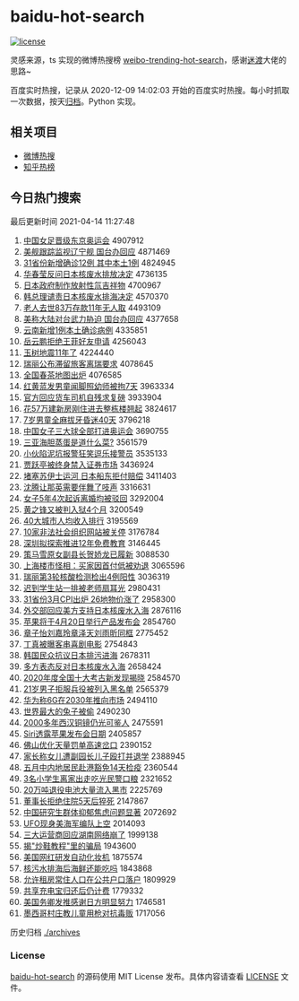 # baidu-hot-search

[![license](https://img.shields.io/github/license/Arrackisarookie/baidu-hot-search)](https://github.com/Arrackisarookie/baidu-hot-search/blob/master/LICENSE)

灵感来源，ts 实现的微博热搜榜 [weibo-trending-hot-search](https://github.com/justjavac/weibo-trending-hot-search)，感谢[迷渡](https://github.com/justjavac)大佬的思路~

百度实时热搜，记录从 2020-12-09 14:02:03 开始的百度实时热搜。每小时抓取一次数据，按天[归档](./archives)。Python 实现。

## 相关项目
+ [微博热搜](https://github.com/Arrackisarookie/weibo-hot-search)
+ [知乎热榜](https://github.com/Arrackisarookie/zhihu-top-search)

## 今日热门搜索

<!-- Rank Begin -->

最后更新时间 2021-04-14 11:27:48

1. [中国女足晋级东京奥运会](http://www.baidu.com/baidu?cl=3&tn=SE_baiduhomet8_jmjb7mjw&rsv_dl=fyb_top&fr=top1000&wd=%D6%D0%B9%FA%C5%AE%D7%E3%BD%FA%BC%B6%B6%AB%BE%A9%B0%C2%D4%CB%BB%E1) 4907912
1. [美舰跟踪监视辽宁舰 国台办回应](http://www.baidu.com/baidu?cl=3&tn=SE_baiduhomet8_jmjb7mjw&rsv_dl=fyb_top&fr=top1000&wd=%C3%C0%BD%A2%B8%FA%D7%D9%BC%E0%CA%D3%C1%C9%C4%FE%BD%A2%20%B9%FA%CC%A8%B0%EC%BB%D8%D3%A6) 4871469
1. [31省份新增确诊12例 其中本土1例](http://www.baidu.com/baidu?cl=3&tn=SE_baiduhomet8_jmjb7mjw&rsv_dl=fyb_top&fr=top1000&wd=31%CA%A1%B7%DD%D0%C2%D4%F6%C8%B7%D5%EF12%C0%FD%20%C6%E4%D6%D0%B1%BE%CD%C11%C0%FD) 4824945
1. [华春莹反问日本核废水排放决定](http://www.baidu.com/baidu?cl=3&tn=SE_baiduhomet8_jmjb7mjw&rsv_dl=fyb_top&fr=top1000&wd=%BB%AA%B4%BA%D3%A8%B7%B4%CE%CA%C8%D5%B1%BE%BA%CB%B7%CF%CB%AE%C5%C5%B7%C5%BE%F6%B6%A8) 4736135
1. [日本政府制作放射性氚吉祥物](http://www.baidu.com/baidu?cl=3&tn=SE_baiduhomet8_jmjb7mjw&rsv_dl=fyb_top&fr=top1000&wd=%C8%D5%B1%BE%D5%FE%B8%AE%D6%C6%D7%F7%B7%C5%C9%E4%D0%D4%EB%B0%BC%AA%CF%E9%CE%EF) 4700967
1. [韩总理谴责日本核废水排海决定](http://www.baidu.com/baidu?cl=3&tn=SE_baiduhomet8_jmjb7mjw&rsv_dl=fyb_top&fr=top1000&wd=%BA%AB%D7%DC%C0%ED%C7%B4%D4%F0%C8%D5%B1%BE%BA%CB%B7%CF%CB%AE%C5%C5%BA%A3%BE%F6%B6%A8) 4570370
1. [老人去世83万存款11年无人取](http://www.baidu.com/baidu?cl=3&tn=SE_baiduhomet8_jmjb7mjw&rsv_dl=fyb_top&fr=top1000&wd=%C0%CF%C8%CB%C8%A5%CA%C083%CD%F2%B4%E6%BF%EE11%C4%EA%CE%DE%C8%CB%C8%A1) 4493109
1. [美称大陆对台武力胁迫 国台办回应](http://www.baidu.com/baidu?cl=3&tn=SE_baiduhomet8_jmjb7mjw&rsv_dl=fyb_top&fr=top1000&wd=%C3%C0%B3%C6%B4%F3%C2%BD%B6%D4%CC%A8%CE%E4%C1%A6%D0%B2%C6%C8%20%B9%FA%CC%A8%B0%EC%BB%D8%D3%A6) 4377658
1. [云南新增1例本土确诊病例](http://www.baidu.com/baidu?cl=3&tn=SE_baiduhomet8_jmjb7mjw&rsv_dl=fyb_top&fr=top1000&wd=%D4%C6%C4%CF%D0%C2%D4%F61%C0%FD%B1%BE%CD%C1%C8%B7%D5%EF%B2%A1%C0%FD) 4335851
1. [岳云鹏拒绝王菲好友申请](http://www.baidu.com/baidu?cl=3&tn=SE_baiduhomet8_jmjb7mjw&rsv_dl=fyb_top&fr=top1000&wd=%D4%C0%D4%C6%C5%F4%BE%DC%BE%F8%CD%F5%B7%C6%BA%C3%D3%D1%C9%EA%C7%EB) 4256043
1. [玉树地震11年了](http://www.baidu.com/baidu?cl=3&tn=SE_baiduhomet8_jmjb7mjw&rsv_dl=fyb_top&fr=top1000&wd=%D3%F1%CA%F7%B5%D8%D5%F011%C4%EA%C1%CB) 4224440
1. [瑞丽公布滞留旅客离瑞要求](http://www.baidu.com/baidu?cl=3&tn=SE_baiduhomet8_jmjb7mjw&rsv_dl=fyb_top&fr=top1000&wd=%C8%F0%C0%F6%B9%AB%B2%BC%D6%CD%C1%F4%C2%C3%BF%CD%C0%EB%C8%F0%D2%AA%C7%F3) 4078645
1. [全国春茶地图出炉](http://www.baidu.com/baidu?cl=3&tn=SE_baiduhomet8_jmjb7mjw&rsv_dl=fyb_top&fr=top1000&wd=%C8%AB%B9%FA%B4%BA%B2%E8%B5%D8%CD%BC%B3%F6%C2%AF) 4076585
1. [红黄蓝发男童闻脚照幼师被拘7天](http://www.baidu.com/baidu?cl=3&tn=SE_baiduhomet8_jmjb7mjw&rsv_dl=fyb_top&fr=top1000&wd=%BA%EC%BB%C6%C0%B6%B7%A2%C4%D0%CD%AF%CE%C5%BD%C5%D5%D5%D3%D7%CA%A6%B1%BB%BE%D07%CC%EC) 3963334
1. [官方回应货车司机自残求复磅](http://www.baidu.com/baidu?cl=3&tn=SE_baiduhomet8_jmjb7mjw&rsv_dl=fyb_top&fr=top1000&wd=%B9%D9%B7%BD%BB%D8%D3%A6%BB%F5%B3%B5%CB%BE%BB%FA%D7%D4%B2%D0%C7%F3%B8%B4%B0%F5) 3933904
1. [花57万建新房刚住进去整栋楼翘起](http://www.baidu.com/baidu?cl=3&tn=SE_baiduhomet8_jmjb7mjw&rsv_dl=fyb_top&fr=top1000&wd=%BB%A857%CD%F2%BD%A8%D0%C2%B7%BF%B8%D5%D7%A1%BD%F8%C8%A5%D5%FB%B6%B0%C2%A5%C7%CC%C6%F0) 3824617
1. [7岁男童全麻拔牙昏迷40天](http://www.baidu.com/baidu?cl=3&tn=SE_baiduhomet8_jmjb7mjw&rsv_dl=fyb_top&fr=top1000&wd=7%CB%EA%C4%D0%CD%AF%C8%AB%C2%E9%B0%CE%D1%C0%BB%E8%C3%D440%CC%EC) 3796218
1. [中国女子三大球全部打进奥运会](http://www.baidu.com/baidu?cl=3&tn=SE_baiduhomet8_jmjb7mjw&rsv_dl=fyb_top&fr=top1000&wd=%D6%D0%B9%FA%C5%AE%D7%D3%C8%FD%B4%F3%C7%F2%C8%AB%B2%BF%B4%F2%BD%F8%B0%C2%D4%CB%BB%E1) 3690755
1. [三亚海胆蒸蛋是道什么菜?](http://www.baidu.com/baidu?cl=3&tn=SE_baiduhomet8_jmjb7mjw&rsv_dl=fyb_top&fr=top1000&wd=%C8%FD%D1%C7%BA%A3%B5%A8%D5%F4%B5%B0%CA%C7%B5%C0%CA%B2%C3%B4%B2%CB%3F) 3561579
1. [小伙陷泥坑报警狂笑逗乐接警员](http://www.baidu.com/baidu?cl=3&tn=SE_baiduhomet8_jmjb7mjw&rsv_dl=fyb_top&fr=top1000&wd=%D0%A1%BB%EF%CF%DD%C4%E0%BF%D3%B1%A8%BE%AF%BF%F1%D0%A6%B6%BA%C0%D6%BD%D3%BE%AF%D4%B1) 3535133
1. [贾跃亭被终身禁入证券市场](http://www.baidu.com/baidu?cl=3&tn=SE_baiduhomet8_jmjb7mjw&rsv_dl=fyb_top&fr=top1000&wd=%BC%D6%D4%BE%CD%A4%B1%BB%D6%D5%C9%ED%BD%FB%C8%EB%D6%A4%C8%AF%CA%D0%B3%A1) 3436924
1. [堵塞苏伊士运河 日本船东拒付赔偿](http://www.baidu.com/baidu?cl=3&tn=SE_baiduhomet8_jmjb7mjw&rsv_dl=fyb_top&fr=top1000&wd=%B6%C2%C8%FB%CB%D5%D2%C1%CA%BF%D4%CB%BA%D3%20%C8%D5%B1%BE%B4%AC%B6%AB%BE%DC%B8%B6%C5%E2%B3%A5) 3411403
1. [沈腾让那英需要伴舞了吱声](http://www.baidu.com/baidu?cl=3&tn=SE_baiduhomet8_jmjb7mjw&rsv_dl=fyb_top&fr=top1000&wd=%C9%F2%CC%DA%C8%C3%C4%C7%D3%A2%D0%E8%D2%AA%B0%E9%CE%E8%C1%CB%D6%A8%C9%F9) 3316631
1. [女子5年4次起诉离婚均被驳回](http://www.baidu.com/baidu?cl=3&tn=SE_baiduhomet8_jmjb7mjw&rsv_dl=fyb_top&fr=top1000&wd=%C5%AE%D7%D35%C4%EA4%B4%CE%C6%F0%CB%DF%C0%EB%BB%E9%BE%F9%B1%BB%B2%B5%BB%D8) 3292004
1. [黄之锋又被判入狱4个月](http://www.baidu.com/baidu?cl=3&tn=SE_baiduhomet8_jmjb7mjw&rsv_dl=fyb_top&fr=top1000&wd=%BB%C6%D6%AE%B7%E6%D3%D6%B1%BB%C5%D0%C8%EB%D3%FC4%B8%F6%D4%C2) 3200549
1. [40大城市人均收入排行](http://www.baidu.com/baidu?cl=3&tn=SE_baiduhomet8_jmjb7mjw&rsv_dl=fyb_top&fr=top1000&wd=40%B4%F3%B3%C7%CA%D0%C8%CB%BE%F9%CA%D5%C8%EB%C5%C5%D0%D0) 3195569
1. [10家非法社会组织网站被关停](http://www.baidu.com/baidu?cl=3&tn=SE_baiduhomet8_jmjb7mjw&rsv_dl=fyb_top&fr=top1000&wd=10%BC%D2%B7%C7%B7%A8%C9%E7%BB%E1%D7%E9%D6%AF%CD%F8%D5%BE%B1%BB%B9%D8%CD%A3) 3176784
1. [深圳拟探索推进12年免费教育](http://www.baidu.com/baidu?cl=3&tn=SE_baiduhomet8_jmjb7mjw&rsv_dl=fyb_top&fr=top1000&wd=%C9%EE%DB%DA%C4%E2%CC%BD%CB%F7%CD%C6%BD%F812%C4%EA%C3%E2%B7%D1%BD%CC%D3%FD) 3146445
1. [策马雪原女副县长贺娇龙已履新](http://www.baidu.com/baidu?cl=3&tn=SE_baiduhomet8_jmjb7mjw&rsv_dl=fyb_top&fr=top1000&wd=%B2%DF%C2%ED%D1%A9%D4%AD%C5%AE%B8%B1%CF%D8%B3%A4%BA%D8%BD%BF%C1%FA%D2%D1%C2%C4%D0%C2) 3088530
1. [上海楼市怪相：买家因首付低被劝退](http://www.baidu.com/baidu?cl=3&tn=SE_baiduhomet8_jmjb7mjw&rsv_dl=fyb_top&fr=top1000&wd=%C9%CF%BA%A3%C2%A5%CA%D0%B9%D6%CF%E0%A3%BA%C2%F2%BC%D2%D2%F2%CA%D7%B8%B6%B5%CD%B1%BB%C8%B0%CD%CB) 3065596
1. [瑞丽第3轮核酸检测检出4例阳性](http://www.baidu.com/baidu?cl=3&tn=SE_baiduhomet8_jmjb7mjw&rsv_dl=fyb_top&fr=top1000&wd=%C8%F0%C0%F6%B5%DA3%C2%D6%BA%CB%CB%E1%BC%EC%B2%E2%BC%EC%B3%F64%C0%FD%D1%F4%D0%D4) 3036319
1. [迟到学生站一排被老师扇耳光](http://www.baidu.com/baidu?cl=3&tn=SE_baiduhomet8_jmjb7mjw&rsv_dl=fyb_top&fr=top1000&wd=%B3%D9%B5%BD%D1%A7%C9%FA%D5%BE%D2%BB%C5%C5%B1%BB%C0%CF%CA%A6%C9%C8%B6%FA%B9%E2) 2980431
1. [31省份3月CPI出炉 26地物价涨了](http://www.baidu.com/baidu?cl=3&tn=SE_baiduhomet8_jmjb7mjw&rsv_dl=fyb_top&fr=top1000&wd=31%CA%A1%B7%DD3%D4%C2CPI%B3%F6%C2%AF%2026%B5%D8%CE%EF%BC%DB%D5%C7%C1%CB) 2958300
1. [外交部回应美方支持日本核废水入海](http://www.baidu.com/baidu?cl=3&tn=SE_baiduhomet8_jmjb7mjw&rsv_dl=fyb_top&fr=top1000&wd=%CD%E2%BD%BB%B2%BF%BB%D8%D3%A6%C3%C0%B7%BD%D6%A7%B3%D6%C8%D5%B1%BE%BA%CB%B7%CF%CB%AE%C8%EB%BA%A3) 2876116
1. [苹果将于4月20日举行产品发布会](http://www.baidu.com/baidu?cl=3&tn=SE_baiduhomet8_jmjb7mjw&rsv_dl=fyb_top&fr=top1000&wd=%C6%BB%B9%FB%BD%AB%D3%DA4%D4%C220%C8%D5%BE%D9%D0%D0%B2%FA%C6%B7%B7%A2%B2%BC%BB%E1) 2854760
1. [章子怡刘嘉玲章泽天刘雨昕同框](http://www.baidu.com/baidu?cl=3&tn=SE_baiduhomet8_jmjb7mjw&rsv_dl=fyb_top&fr=top1000&wd=%D5%C2%D7%D3%E2%F9%C1%F5%BC%CE%C1%E1%D5%C2%D4%F3%CC%EC%C1%F5%D3%EA%EA%BF%CD%AC%BF%F2) 2775452
1. [丁真被曝客串喜剧电影](http://www.baidu.com/baidu?cl=3&tn=SE_baiduhomet8_jmjb7mjw&rsv_dl=fyb_top&fr=top1000&wd=%B6%A1%D5%E6%B1%BB%C6%D8%BF%CD%B4%AE%CF%B2%BE%E7%B5%E7%D3%B0) 2754843
1. [韩国民众抗议日本排污进海](http://www.baidu.com/baidu?cl=3&tn=SE_baiduhomet8_jmjb7mjw&rsv_dl=fyb_top&fr=top1000&wd=%BA%AB%B9%FA%C3%F1%D6%DA%BF%B9%D2%E9%C8%D5%B1%BE%C5%C5%CE%DB%BD%F8%BA%A3) 2678311
1. [多方表态反对日本核废水入海](http://www.baidu.com/baidu?cl=3&tn=SE_baiduhomet8_jmjb7mjw&rsv_dl=fyb_top&fr=top1000&wd=%B6%E0%B7%BD%B1%ED%CC%AC%B7%B4%B6%D4%C8%D5%B1%BE%BA%CB%B7%CF%CB%AE%C8%EB%BA%A3) 2658424
1. [2020年度全国十大考古新发现揭晓](http://www.baidu.com/baidu?cl=3&tn=SE_baiduhomet8_jmjb7mjw&rsv_dl=fyb_top&fr=top1000&wd=2020%C4%EA%B6%C8%C8%AB%B9%FA%CA%AE%B4%F3%BF%BC%B9%C5%D0%C2%B7%A2%CF%D6%BD%D2%CF%FE) 2584570
1. [21岁男子拒服兵役被列入黑名单](http://www.baidu.com/baidu?cl=3&tn=SE_baiduhomet8_jmjb7mjw&rsv_dl=fyb_top&fr=top1000&wd=21%CB%EA%C4%D0%D7%D3%BE%DC%B7%FE%B1%F8%D2%DB%B1%BB%C1%D0%C8%EB%BA%DA%C3%FB%B5%A5) 2565379
1. [华为称6G在2030年推向市场](http://www.baidu.com/baidu?cl=3&tn=SE_baiduhomet8_jmjb7mjw&rsv_dl=fyb_top&fr=top1000&wd=%BB%AA%CE%AA%B3%C66G%D4%DA2030%C4%EA%CD%C6%CF%F2%CA%D0%B3%A1) 2494110
1. [世界最大的兔子被偷](http://www.baidu.com/baidu?cl=3&tn=SE_baiduhomet8_jmjb7mjw&rsv_dl=fyb_top&fr=top1000&wd=%CA%C0%BD%E7%D7%EE%B4%F3%B5%C4%CD%C3%D7%D3%B1%BB%CD%B5) 2490230
1. [2000多年西汉铜镜仍光可鉴人](http://www.baidu.com/baidu?cl=3&tn=SE_baiduhomet8_jmjb7mjw&rsv_dl=fyb_top&fr=top1000&wd=2000%B6%E0%C4%EA%CE%F7%BA%BA%CD%AD%BE%B5%C8%D4%B9%E2%BF%C9%BC%F8%C8%CB) 2475591
1. [Siri透露苹果发布会日期](http://www.baidu.com/baidu?cl=3&tn=SE_baiduhomet8_jmjb7mjw&rsv_dl=fyb_top&fr=top1000&wd=Siri%CD%B8%C2%B6%C6%BB%B9%FB%B7%A2%B2%BC%BB%E1%C8%D5%C6%DA) 2405857
1. [佛山优化天量罚单高速岔口](http://www.baidu.com/baidu?cl=3&tn=SE_baiduhomet8_jmjb7mjw&rsv_dl=fyb_top&fr=top1000&wd=%B7%F0%C9%BD%D3%C5%BB%AF%CC%EC%C1%BF%B7%A3%B5%A5%B8%DF%CB%D9%B2%ED%BF%DA) 2390152
1. [家长称女儿遭副园长儿子殴打并退学](http://www.baidu.com/baidu?cl=3&tn=SE_baiduhomet8_jmjb7mjw&rsv_dl=fyb_top&fr=top1000&wd=%BC%D2%B3%A4%B3%C6%C5%AE%B6%F9%D4%E2%B8%B1%D4%B0%B3%A4%B6%F9%D7%D3%C5%B9%B4%F2%B2%A2%CD%CB%D1%A7) 2388945
1. [五月中内地居民赴港豁免14天检疫](http://www.baidu.com/baidu?cl=3&tn=SE_baiduhomet8_jmjb7mjw&rsv_dl=fyb_top&fr=top1000&wd=%CE%E5%D4%C2%D6%D0%C4%DA%B5%D8%BE%D3%C3%F1%B8%B0%B8%DB%BB%ED%C3%E214%CC%EC%BC%EC%D2%DF) 2360544
1. [3名小学生离家出走吃光民警口粮](http://www.baidu.com/baidu?cl=3&tn=SE_baiduhomet8_jmjb7mjw&rsv_dl=fyb_top&fr=top1000&wd=3%C3%FB%D0%A1%D1%A7%C9%FA%C0%EB%BC%D2%B3%F6%D7%DF%B3%D4%B9%E2%C3%F1%BE%AF%BF%DA%C1%B8) 2321652
1. [20万吨退役电池大量流入黑市](http://www.baidu.com/baidu?cl=3&tn=SE_baiduhomet8_jmjb7mjw&rsv_dl=fyb_top&fr=top1000&wd=20%CD%F2%B6%D6%CD%CB%D2%DB%B5%E7%B3%D8%B4%F3%C1%BF%C1%F7%C8%EB%BA%DA%CA%D0) 2225769
1. [董事长拒绝住院5天后猝死](http://www.baidu.com/baidu?cl=3&tn=SE_baiduhomet8_jmjb7mjw&rsv_dl=fyb_top&fr=top1000&wd=%B6%AD%CA%C2%B3%A4%BE%DC%BE%F8%D7%A1%D4%BA5%CC%EC%BA%F3%E2%A7%CB%C0) 2147867
1. [中国研究生群体抑郁焦虑问题显著](http://www.baidu.com/baidu?cl=3&tn=SE_baiduhomet8_jmjb7mjw&rsv_dl=fyb_top&fr=top1000&wd=%D6%D0%B9%FA%D1%D0%BE%BF%C9%FA%C8%BA%CC%E5%D2%D6%D3%F4%BD%B9%C2%C7%CE%CA%CC%E2%CF%D4%D6%F8) 2072692
1. [UFO现身美海军编队上空](http://www.baidu.com/baidu?cl=3&tn=SE_baiduhomet8_jmjb7mjw&rsv_dl=fyb_top&fr=top1000&wd=UFO%CF%D6%C9%ED%C3%C0%BA%A3%BE%FC%B1%E0%B6%D3%C9%CF%BF%D5) 2014093
1. [三大运营商回应湖南网络崩了](http://www.baidu.com/baidu?cl=3&tn=SE_baiduhomet8_jmjb7mjw&rsv_dl=fyb_top&fr=top1000&wd=%C8%FD%B4%F3%D4%CB%D3%AA%C9%CC%BB%D8%D3%A6%BA%FE%C4%CF%CD%F8%C2%E7%B1%C0%C1%CB) 1999138
1. [揭"炒鞋教程"里的骗局](http://www.baidu.com/baidu?cl=3&tn=SE_baiduhomet8_jmjb7mjw&rsv_dl=fyb_top&fr=top1000&wd=%BD%D2%22%B3%B4%D0%AC%BD%CC%B3%CC%22%C0%EF%B5%C4%C6%AD%BE%D6) 1943600
1. [美国网红研发自动化妆机](http://www.baidu.com/baidu?cl=3&tn=SE_baiduhomet8_jmjb7mjw&rsv_dl=fyb_top&fr=top1000&wd=%C3%C0%B9%FA%CD%F8%BA%EC%D1%D0%B7%A2%D7%D4%B6%AF%BB%AF%D7%B1%BB%FA) 1875574
1. [核污水排海后海鲜还能吃吗](http://www.baidu.com/baidu?cl=3&tn=SE_baiduhomet8_jmjb7mjw&rsv_dl=fyb_top&fr=top1000&wd=%BA%CB%CE%DB%CB%AE%C5%C5%BA%A3%BA%F3%BA%A3%CF%CA%BB%B9%C4%DC%B3%D4%C2%F0) 1843868
1. [允许租房常住人口在公共户口落户](http://www.baidu.com/baidu?cl=3&tn=SE_baiduhomet8_jmjb7mjw&rsv_dl=fyb_top&fr=top1000&wd=%D4%CA%D0%ED%D7%E2%B7%BF%B3%A3%D7%A1%C8%CB%BF%DA%D4%DA%B9%AB%B9%B2%BB%A7%BF%DA%C2%E4%BB%A7) 1809929
1. [共享充电宝归还后仍计费](http://www.baidu.com/baidu?cl=3&tn=SE_baiduhomet8_jmjb7mjw&rsv_dl=fyb_top&fr=top1000&wd=%B9%B2%CF%ED%B3%E4%B5%E7%B1%A6%B9%E9%BB%B9%BA%F3%C8%D4%BC%C6%B7%D1) 1779332
1. [美国务卿发推感谢日方明显努力](http://www.baidu.com/baidu?cl=3&tn=SE_baiduhomet8_jmjb7mjw&rsv_dl=fyb_top&fr=top1000&wd=%C3%C0%B9%FA%CE%F1%C7%E4%B7%A2%CD%C6%B8%D0%D0%BB%C8%D5%B7%BD%C3%F7%CF%D4%C5%AC%C1%A6) 1746581
1. [墨西哥村庄教儿童用枪对抗毒贩](http://www.baidu.com/baidu?cl=3&tn=SE_baiduhomet8_jmjb7mjw&rsv_dl=fyb_top&fr=top1000&wd=%C4%AB%CE%F7%B8%E7%B4%E5%D7%AF%BD%CC%B6%F9%CD%AF%D3%C3%C7%B9%B6%D4%BF%B9%B6%BE%B7%B7) 1717056
<!-- Rank End -->

历史归档 [./archives](./archives)

### License

[baidu-hot-search](https://github.com/Arrackisarookie/baidu-hot-search) 的源码使用 MIT License 发布。具体内容请查看 [LICENSE](./LICENSE) 文件。
